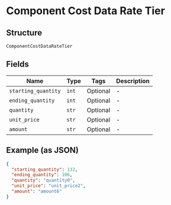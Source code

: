 
# Component Cost Data Rate Tier

## Structure

`ComponentCostDataRateTier`

## Fields

| Name | Type | Tags | Description |
|  --- | --- | --- | --- |
| `starting_quantity` | `int` | Optional | - |
| `ending_quantity` | `int` | Optional | - |
| `quantity` | `str` | Optional | - |
| `unit_price` | `str` | Optional | - |
| `amount` | `str` | Optional | - |

## Example (as JSON)

```json
{
  "starting_quantity": 132,
  "ending_quantity": 106,
  "quantity": "quantity0",
  "unit_price": "unit_price2",
  "amount": "amount6"
}
```

